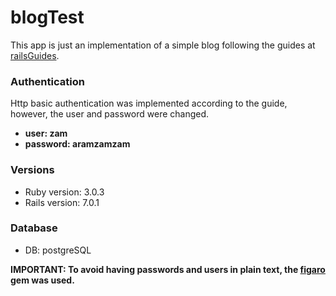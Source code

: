 # blogTest

This app is just an implementation of a simple blog following the guides at [railsGuides](https://guides.rubyonrails.org/getting_started.html).

### Authentication

Http basic authentication was implemented according to the guide, however, the user and password were changed.

* **user: zam**
* **password: aramzamzam**

### Versions

* Ruby version: 3.0.3
* Rails version: 7.0.1

### Database

* DB: postgreSQL

**IMPORTANT: To avoid having passwords and users in plain text, the [figaro](https://github.com/laserlemon/figaro) gem was used.**